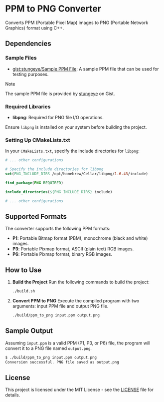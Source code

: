 # PPM to PNG Converter

Converts PPM (Portable Pixel Map) images to PNG (Portable Network Graphics) format using C++.

## Dependencies

### Sample Files

- [gist:stungeye/Sample PPM File](https://gist.github.com/stungeye/9c57dc4cfd2d541e3f0c330102d63d31): A sample PPM file that can be used for testing purposes.

> [!NOTE]
> The sample PPM file is provided by [stungeye](https://gist.github.com/stungeye) on Gist.

### Required Libraries

- **libpng**: Required for PNG file I/O operations.

Ensure `libpng` is installed on your system before building the project.

### Setting Up CMakeLists.txt

In your `CMakeLists.txt`, specify the include directories for `libpng`:

```cmake
# ... other configurations

# Specify the include directories for libpng
set(PNG_INCLUDE_DIRS /opt/homebrew/Cellar/libpng/1.6.43/include)

find_package(PNG REQUIRED)

include_directories(${PNG_INCLUDE_DIRS} include)

# ... other configurations
```

## Supported Formats

The converter supports the following PPM formats:

- **P1**: Portable Bitmap format (PBM), monochrome (black and white) images.
- **P3**: Portable Pixmap format, ASCII (plain text) RGB images.
- **P6**: Portable Pixmap format, binary RGB images.

## How to Use

1. **Build the Project**
   Run the following commands to build the project:

    ```bash
   ./build.sh
    ```

2. **Convert PPM to PNG**
   Execute the compiled program with two arguments: input PPM file and output PNG file.
      ```bash
      ./build/ppm_to_png input.ppm output.png
      ```

## Sample Output

Assuming `input.ppm` is a valid PPM (P1, P3, or P6) file, the program will convert it to a PNG file named `output.png`.

```bash
$ ./build/ppm_to_png input.ppm output.png
Conversion successful. PNG file saved as output.png
```

## License

This project is licensed under the MIT License - see the [LICENSE](LICENSE) file for details.
